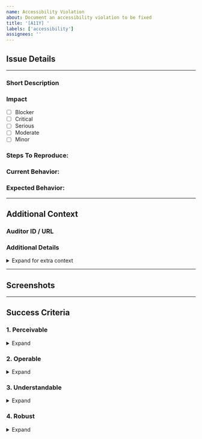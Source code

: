 ```yaml
---
name: Accessibility Violation
about: Document an accessibility violation to be fixed
title: '[A11Y] '
labels: ['accessibility']
assignees: ''
---
```


<!--
Thank you for taking the time to create this Accessibility Issue!
-->

## Issue Details

---

### Short Description

<!-- Please provide a short description of the issue -->

### Impact

<!-- Please select the impact by putting an `x` in the `[ ]` like so `[x]` -->

- [ ] Blocker
- [ ] Critical
- [ ] Serious
- [ ] Moderate
- [ ] Minor

### Steps To Reproduce:

<!--
Example: steps to reproduce the behavior:
1. In this environment...
2. With this config...
3. Run '...'
4. See error...
-->

### Current Behavior:

<!-- A concise description of what you're experiencing. -->

### Expected Behavior:

<!-- A concise description of what you expected to happen or help for how to fix this issue. -->

---

## Additional Context

### Auditor ID / URL

<!-- If this was found in manual testing, provide a link to the Auditor test run issue -->

### Additional Details

<!-- Add any other context about the feature request here. -->

<details>
<summary>Expand for extra context</summary>

<!-- Select any / all that apply by putting an `x` in the `[ ]` like so `[x]` -->

- [ ] Discovered during VPAT
- [ ] Found using NVDA
- [ ] Found using Chrome Screen Reader
- [ ] Found with special configuration <!-- Specify the additional config below -->
</details>

---

## Screenshots <!-- Please provide links to relevant screenshots of the issue -->

---

## Success Criteria

<!-- Select any / all success criteria that apply by putting an `x` in the `[ ]` like so `[x]` -->

### 1. Perceivable

<details> 
<summary>Expand</summary>

#### 1.1 Text Alternatives

- [ ] 1.1.1 Non-text Content

#### 1.2 Time-based Media

- [ ] 1.2.1 Audio-only and Video-only (Prerecorded)
- [ ] 1.2.2 Captions (Prerecorded)
- [ ] 1.2.3 Audio Description or Media Alternative (Prerecorded)
- [ ] 1.2.4 Captions (Live)
- [ ] 1.2.5 Audio Description (Prerecorded)

#### 1.3 Info and Relationships

- [ ] 1.3.1 Info and Relationships
- [ ] 1.3.2 Meaningful Sequence
- [ ] 1.3.3 Sensory Characteristics
- [ ] 1.3.4 Orientation
- [ ] 1.3.5 Identify Input Purpose

#### 1.4 Distinguishable

- [ ] 1.4.1 Use of Color
- [ ] 1.4.2 Audio Control
- [ ] 1.4.3 Contrast (Minimum)
- [ ] 1.4.4 Resize text
- [ ] 1.4.5 Images of Text
- [ ] 1.4.10 Reflow
- [ ] 1.4.11 Non-text Contrast
- [ ] 1.4.12 Text Spacing
- [ ] 1.4.13 Content on Hover or Focus
</details>

### 2. Operable

<details> 
<summary>Expand</summary>

#### 2.1 Keyboard Accessible

- [ ] 2.1.1 Keyboard
- [ ] 2.1.2 No Keyboard Trap
- [ ] 2.1.4 Character Key Shortcuts

#### 2.2 Enough Time

- [ ] 2.2.1 Timing Adjustable
- [ ] 2.2.2 Pause, Stop, Hide

#### 2.3 Seizures and Physical Reactions

- [ ] 2.3.1 Three Flashes or Below Threshold

#### 2.4 Navigable

- [ ] 2.4.1 Bypass Blocks
- [ ] 2.4.2 Page Titled
- [ ] 2.4.3 Focus Order
- [ ] 2.4.4 Link Purpose (In Context)
- [ ] 2.4.5 Multiple Ways
- [ ] 2.4.6 Headings and Labels
- [ ] 2.4.7 Focus Visible

#### 2.5 Input Modalities

- [ ] 2.5.1 Pointer Gestures
- [ ] 2.5.2 Pointer Cancellation
- [ ] 2.5.3 Label in Name
- [ ] 2.5.4 Motion Actuation
</details>

### 3. Understandable

<details> 
<summary>Expand</summary>

#### 3.1 Readable

- [ ] 3.1.1 Language of Page
- [ ] 3.1.2 Language of Parts

#### 3.2 Predictable

- [ ] 3.2.1 On Focus
- [ ] 3.2.2 On Input
- [ ] 3.2.3 Consistent Navigation
- [ ] 3.2.4 Consistent Identification

#### 3.3 Input Assistance

- [ ] 3.3.1 Error Identification
- [ ] 3.3.2 Labels or Instructions
- [ ] 3.3.3 Error Suggestion
- [ ] 3.3.4 Error Prevention (Legal, Financial, Data)
</details>

### 4. Robust

<details>
<summary>Expand</summary>

#### 4.1 Compatible

- [ ] 4.1.1 Parsing
- [ ] 4.1.2 Name, Role, Value
- [ ] 4.1.3 Status Messages
</details>

